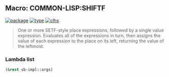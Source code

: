 ## Macro: COMMON-LISP:SHIFTF
[![package](https://img.shields.io/badge/Package-COMMON--LISP-5f9ea0.svg?style=social&colorA=999999)](../) [![type](https://img.shields.io/badge/Type-Macro-5f9ea0.svg?style=social&colorA=999999)](../#macro) [![clhs](https://img.shields.io/badge/CLHS-SHIFTF-5f9ea0.svg?style=social&colorA=999999)](http://www.lispworks.com/documentation/HyperSpec/Body/m_shiftf.htm) 

> One or more SETF-style place expressions, followed by a single
> value expression. Evaluates all of the expressions in turn, then
> assigns the value of each expression to the place on its left,
> returning the value of the leftmost.

### Lambda list
```cl
(&rest sb-impl::args)
```
